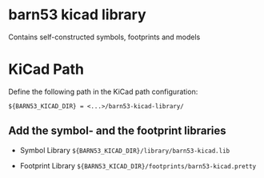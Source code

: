 # barn53 kicad library
Contains self-constructed symbols, footprints and models

# KiCad Path

Define the following path in the KiCad path configuration:

```${BARN53_KICAD_DIR} = <...>/barn53-kicad-library/```

## Add the symbol- and the footprint libraries

- Symbol Library
```${BARN53_KICAD_DIR}/library/barn53-kicad.lib```

- Footprint Library
```${BARN53_KICAD_DIR}/footprints/barn53-kicad.pretty```


